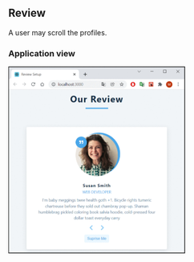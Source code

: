## Review

A user may scroll the profiles.

### Application view
<img src="https://github.com/ukasz1/React-projects-with-John-Smilga/blob/main/03-reviews/slider.gif?raw=true" width="70%" />
